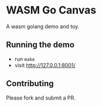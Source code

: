 # WASM Go Canvas
A wasm golang demo and toy.

## Running the demo
- run `make`
- visit http://127.0.0.1:8001/

## Contributing
Please fork and submit a PR.

